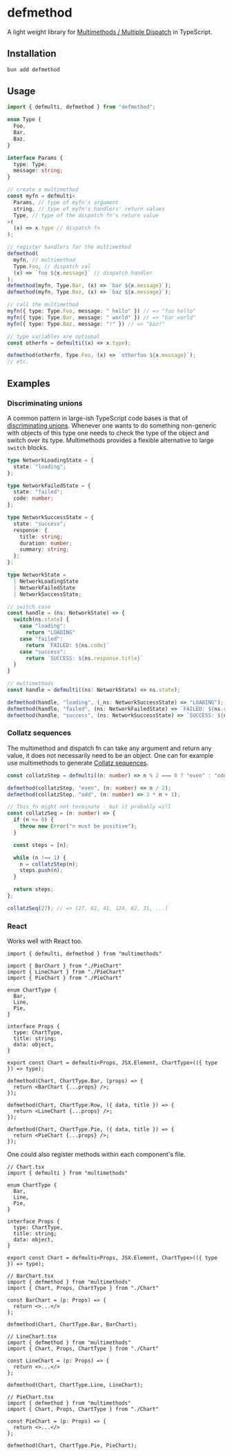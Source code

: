 # defmethod

A light weight library for [Multimethods / Multiple
Dispatch](https://en.wikipedia.org/wiki/Multiple_dispatch) in TypeScript.

## Installation

```sh
bun add defmethod
```

## Usage

```ts
import { defmulti, defmethod } from "defmethod";

enum Type {
  Foo,
  Bar,
  Baz,
}

interface Params {
  type: Type;
  message: string;
}

// create a multimethod
const myfn = defmulti<
  Params, // type of myfn's argument
  string, // type of myfn's handlers' return values
  Type, // type of the dispatch fn's return value
>(
  (x) => x.type // dispatch fn
);

// register handlers for the multimethod
defmethod(
  myfn, // multimethod
  Type.Foo, // dispatch val
  (x) => `foo ${x.message}` // dispatch handler
);
defmethod(myfn, Type.Bar, (x) => `bar ${x.message}`);
defmethod(myfn, Type.Baz, (x) => `baz ${x.message}`);

// call the multimethod
myfn({ type: Type.Foo, message: " hello" }) // => "foo hello"
myfn({ type: Type.Bar, message: " world" }) // => "bar world"
myfn({ type: Type.Baz, message: "!" }) // => "baz!"

// type variables are optional
const otherfn = defmulti((x) => x.type);

defmethod(otherfn, Type.Foo, (x) => `otherfoo ${x.message}`);
// etc.
```

## Examples

### Discriminating unions

A common pattern in large-ish TypeScript code bases is that of [discriminating
unions](https://www.typescriptlang.org/docs/handbook/unions-and-intersections.html#discriminating-unions).
Whenever one wants to do something non-generic with objects of this type one
needs to check the type of the object and switch over its type. Multimethods
provides a flexible alternative to large `switch` blocks.

```ts
type NetworkLoadingState = {
  state: "loading";
};

type NetworkFailedState = {
  state: "failed";
  code: number;
};

type NetworkSuccessState = {
  state: "success";
  response: {
    title: string;
    duration: number;
    summary: string;
  };
};

type NetworkState =
  | NetworkLoadingState
  | NetworkFailedState
  | NetworkSuccessState;

// switch case
const handle = (ns: NetworkState) => {
  switch(ns.state) {
    case "loading":
      return "LOADING"
    case "failed":
      return `FAILED: ${ns.code}`
    case "success":
      return `SUCCESS: ${ns.response.title}`
  }
}

// multimethods
const handle = defmulti((ns: NetworkState) => ns.state);

defmethod(handle, "loading", (_ns: NetworkSuccessState) => "LOADING");
defmethod(handle, "failed", (ns: NetworkFailedState) => `FAILED: ${ns.code}`);
defmethod(handle, "success", (ns: NetworkSuccessState) => `SUCCESS: ${ns.response.title}`);
```

### Collatz sequences

The multimethod and dispatch fn can take any argument and return any value, it
does not necessarily need to be an object. One can for example use multimethods
to generate [Collatz
sequences](https://en.wikipedia.org/wiki/Collatz_conjecture).

```ts
const collatzStep = defmulti((n: number) => n % 2 === 0 ? "even" : "odd");

defmethod(collatzStep, "even", (n: number) => n / 2);
defmethod(collatzStep, "odd", (n: number) => 3 * n + 1);

// This fn might not terminate - but it probably will
const collatzSeq = (n: number) => {
  if (n <= 0) {
    throw new Error("n must be positive");
  }

  const steps = [n];

  while (n !== 1) {
    n = collatzStep(n);
    steps.push(n);
  }

  return steps;
};

collatzSeq(27); // => [27, 82, 41, 124, 62, 31, ...]
```

### React

Works well with React too.

```tsx
import { defmulti, defmethod } from "multimethods"

import { BarChart } from "./PieChart"
import { LineChart } from "./PieChart"
import { PieChart } from "./PieChart"

enum ChartType {
  Bar,
  Line,
  Pie,
}

interface Props {
  type: ChartType,
  title: string;
  data: object,
}

export const Chart = defmulti<Props, JSX.Element, ChartType>(({ type }) => type);

defmethod(Chart, ChartType.Bar, (props) => {
  return <BarChart {...props} />;
});

defmethod(Chart, ChartType.Row, ({ data, title }) => {
  return <LineChart {...props} />;
});

defmethod(Chart, ChartType.Pie, ({ data, title }) => {
  return <PieChart {...props} />;
});
```

One could also register methods within each component's file.

```tsx
// Chart.tsx
import { defmulti } from "multimethods"

enum ChartType {
  Bar,
  Line,
  Pie,
}

interface Props {
  type: ChartType,
  title: string;
  data: object,
}

export const Chart = defmulti<Props, JSX.Element, ChartType>(({ type }) => type);

// BarChart.tsx
import { defmethod } from "multimethods"
import { Chart, Props, ChartType } from "./Chart"

const BarChart = (p: Props) => {
  return <>...</>
};

defmethod(Chart, ChartType.Bar, BarChart);

// LineChart.tsx
import { defmethod } from "multimethods"
import { Chart, Props, ChartType } from "./Chart"

const LineChart = (p: Props) => {
  return <>...</>
};

defmethod(Chart, ChartType.Line, LineChart);

// PieChart.tsx
import { defmethod } from "multimethods"
import { Chart, Props, ChartType } from "./Chart"

const PieChart = (p: Props) => {
  return <>...</>
};

defmethod(Chart, ChartType.Pie, PieChart);
```
